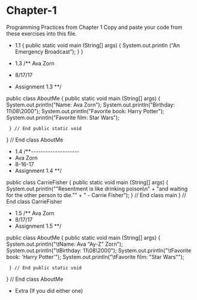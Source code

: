 # Chapter-1
Programming Practices from Chapter 1
Copy and paste your code from these exercises into this file.

* 1.1
{
public static void main (String[] args)
{
System.out.println (“An Emergency Broadcast”);
}
}

* 1.3
/** Ava Zorn
 * 8/17/17
 * Assignment 1.3
 **/
 
 public class AboutMe
 {
     public static void main (String[] args)
     {
         System.out.println("Name: Ava Zorn");
         System.out.println("Birthday: 11\08\2000");
         System.out.println("Favorite book: Harry Potter");
         System.out.println("Favorite film: Star Wars");
         
     } // End public static void
 } // End class AboutMe


* 1.4
/**--------------------
 * Ava Zorn
 * 8-16-17
 * Assignment 1.4
 **/
 
 public class CarrieFisher
 { 
     public static void main (String[] args)
     {
         System.out.println("\"Resentment is like drinking poison\n" +
                            "and waiting for the other person to die.\"" +
                            " - Carrie Fisher");
     } // End class main
 } // End class CarrieFisher




* 1.5
/** Ava Zorn
 * 8/17/17
 * Assignment 1.5
 **/
 
 public class AboutMe
 {
     public static void main (String[] args)
     {
         System.out.println("\tName: Ava \"Ay-Z\" Zorn");
         System.out.println("\tBirthday: 11\08\2000");
         System.out.println("\tFavorite book: \'Harry Potter\'");
         System.out.println("\tFavorite film: \"Star Wars\"");
         
     } // End public static void
 } // End class AboutMe



* Extra (If you did either one)
